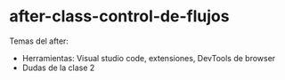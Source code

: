 # after-class-control-de-flujos

Temas del after:

* Herramientas: Visual studio code, extensiones, DevTools de browser
* Dudas de la clase 2